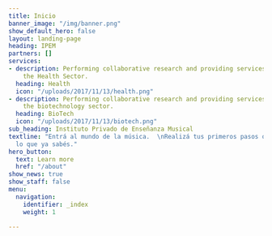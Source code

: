```yaml
---
title: Inicio
banner_image: "/img/banner.png"
show_default_hero: false
layout: landing-page
heading: IPEM
partners: []
services:
- description: Performing collaborative research and providing services to support
    the Health Sector.
  heading: Health
  icon: "/uploads/2017/11/13/health.png"
- description: Performing collaborative research and providing services to support
    the biotechnology sector.
  heading: BioTech
  icon: "/uploads/2017/11/13/biotech.png"
sub_heading: Instituto Privado de Enseñanza Musical
textline: "Entrá al mundo de la música.  \nRealizá tus primeros pasos o enriquecé
  lo que ya sabés."
hero_button:
  text: Learn more
  href: "/about"
show_news: true
show_staff: false
menu:
  navigation:
    identifier: _index
    weight: 1

---
```

